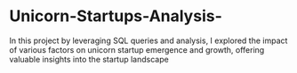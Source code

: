 # Unicorn-Startups-Analysis-
 In this project by leveraging SQL queries and analysis, I explored the impact of various factors  on unicorn startup emergence and growth, offering valuable insights into the startup landscape
